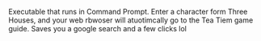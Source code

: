 Executable that runs in Command Prompt. Enter a character form Three Houses, and your web rbwoser will atuotimcally go to the Tea Tiem game guide. Saves you a google search and a few clicks lol
